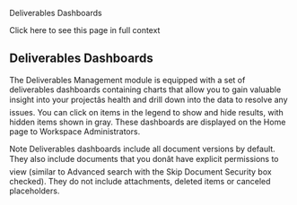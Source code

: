 Deliverables Dashboards

Click here to see this page in full context

##  Deliverables Dashboards

The Deliverables Management module is equipped with a set of deliverables
dashboards containing charts that allow you to gain valuable insight into your
projectâs health and drill down into the data to resolve any issues. You can
click on items in the legend to show and hide results, with hidden items shown
in gray. These dashboards are displayed on the Home page to Workspace
Administrators.

Note  Deliverables dashboards include all document versions by default. They
also include documents that you donât have explicit permissions to view
(similar to Advanced search with the Skip Document Security box checked). They
do not include attachments, deleted items or canceled placeholders.

